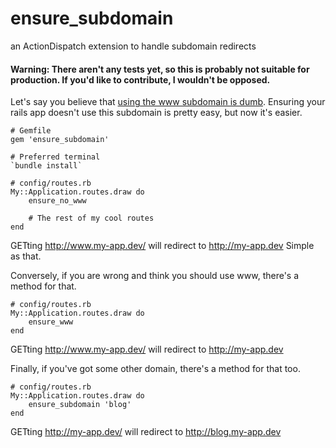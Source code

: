 # ensure_subdomain

an ActionDispatch extension to handle subdomain redirects

#### Warning: There aren't any tests yet, so this is probably not suitable for production. If you'd like to contribute, I wouldn't be opposed.

Let's say you believe that [using the www subdomain is dumb](http://no-www.org).
Ensuring your rails app doesn't use this subdomain is pretty easy, but now it's easier.

    # Gemfile
	gem 'ensure_subdomain'
	
	# Preferred terminal
	`bundle install`
	
	# config/routes.rb
	My::Application.routes.draw do
	    ensure_no_www
		
		# The rest of my cool routes
    end
	
GETting http://www.my-app.dev/ will redirect to http://my-app.dev
Simple as that.

Conversely, if you are wrong and think you should use www, there's a method for that.

    # config/routes.rb
	My::Application.routes.draw do
	    ensure_www
	end

GETting http://www.my-app.dev/ will redirect to http://my-app.dev	


Finally, if you've got some other domain, there's a method for that too.

	# config/routes.rb
	My::Application.routes.draw do
		ensure_subdomain 'blog'
	end
	
GETting http://my-app.dev/ will redirect to http://blog.my-app.dev